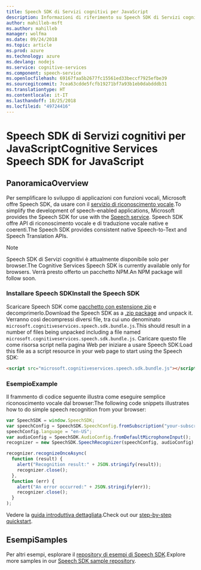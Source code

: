 ```yaml
---
title: Speech SDK di Servizi cognitivi per JavaScript
description: Informazioni di riferimento su Speech SDK di Servizi cognitivi per JavaScript
author: mahilleb-msft
ms.author: mahilleb
manager: wolfma
ms.date: 09/24/2018
ms.topic: article
ms.prod: azure
ms.technology: azure
ms.devlang: nodejs
ms.service: cognitive-services
ms.component: speech-service
ms.openlocfilehash: 69167faa5b2677fc15561ed33beccf7925efbe39
ms.sourcegitcommit: 7cea63cdde5fcfb19271bf7a93b1eb0dabdddb31
ms.translationtype: HT
ms.contentlocale: it-IT
ms.lasthandoff: 10/25/2018
ms.locfileid: "49724416"
---
```

# <a name="cognitive-services-speech-sdk-for-javascript"></a><span data-ttu-id="405c6-103">Speech SDK di Servizi cognitivi per JavaScript</span><span class="sxs-lookup"><span data-stu-id="405c6-103">Cognitive Services Speech SDK for JavaScript</span></span>

## <a name="overview"></a><span data-ttu-id="405c6-104">Panoramica</span><span class="sxs-lookup"><span data-stu-id="405c6-104">Overview</span></span>

<span data-ttu-id="405c6-105">Per semplificare lo sviluppo di applicazioni con funzioni vocali, Microsoft offre Speech SDK, da usare con il [servizio di riconoscimento vocale](https://aka.ms/csspeech).</span><span class="sxs-lookup"><span data-stu-id="405c6-105">To simplify the development of speech-enabled applications, Microsoft provides the Speech SDK for use with the [Speech service](https://aka.ms/csspeech).</span></span>
<span data-ttu-id="405c6-106">Speech SDK offre API di riconoscimento vocale e di traduzione vocale native e coerenti.</span><span class="sxs-lookup"><span data-stu-id="405c6-106">The Speech SDK provides consistent native Speech-to-Text and Speech Translation APIs.</span></span>

> [!NOTE]
> <span data-ttu-id="405c6-107">Speech SDK di Servizi cognitivi è attualmente disponibile solo per browser.</span><span class="sxs-lookup"><span data-stu-id="405c6-107">The Cognitive Services Speech SDK is currently available only for browsers.</span></span>
> <span data-ttu-id="405c6-108">Verrà presto offerto un pacchetto NPM.</span><span class="sxs-lookup"><span data-stu-id="405c6-108">An NPM package will follow soon.</span></span>

### <a name="install-the-speech-sdk"></a><span data-ttu-id="405c6-109">Installare Speech SDK</span><span class="sxs-lookup"><span data-stu-id="405c6-109">Install the Speech SDK</span></span>

<span data-ttu-id="405c6-110">Scaricare Speech SDK come [pacchetto con estensione zip](https://aka.ms/csspeech/jsbrowserpackage) e decomprimerlo.</span><span class="sxs-lookup"><span data-stu-id="405c6-110">Download the Speech SDK as a [.zip package](https://aka.ms/csspeech/jsbrowserpackage) and unpack it.</span></span>
<span data-ttu-id="405c6-111">Verranno così decompressi diversi file, tra cui uno denominato `microsoft.cognitiveservices.speech.sdk.bundle.js`.</span><span class="sxs-lookup"><span data-stu-id="405c6-111">This should result in a number of files being unpacked including a file named `microsoft.cognitiveservices.speech.sdk.bundle.js`.</span></span>
<span data-ttu-id="405c6-112">Caricare questo file come risorsa script nella pagina Web per iniziare a usare Speech SDK:</span><span class="sxs-lookup"><span data-stu-id="405c6-112">Load this file as a script resource in your web page to start using the Speech SDK:</span></span>

```html
<script src="microsoft.cognitiveservices.speech.sdk.bundle.js"></script>
```

### <a name="example"></a><span data-ttu-id="405c6-113">Esempio</span><span class="sxs-lookup"><span data-stu-id="405c6-113">Example</span></span> 

<span data-ttu-id="405c6-114">Il frammento di codice seguente illustra come eseguire semplice riconoscimento vocale dal browser:</span><span class="sxs-lookup"><span data-stu-id="405c6-114">The following code snippets illustrates how to do simple speech recognition from your browser:</span></span>

```javascript 
var SpeechSDK = window.SpeechSDK;
var speechConfig = SpeechSDK.SpeechConfig.fromSubscription("your-subscription-key", "your-service-region");
speechConfig.language = "en-US";
var audioConfig = SpeechSDK.AudioConfig.fromDefaultMicrophoneInput();
recognizer = new SpeechSDK.SpeechRecognizer(speechConfig, audioConfig);

recognizer.recognizeOnceAsync(
  function (result) {
    alert("Recognition result:" + JSON.stringify(result));
    recognizer.close();
  },
  function (err) {
    alert("An error occurred:" + JSON.stringify(err));
    recognizer.close();
  }
);
``` 

<span data-ttu-id="405c6-115">Vedere la [guida introduttiva dettagliata](/azure/cognitive-services/speech-service/quickstart-js-browser).</span><span class="sxs-lookup"><span data-stu-id="405c6-115">Check out our [step-by-step quickstart](/azure/cognitive-services/speech-service/quickstart-js-browser).</span></span>

## <a name="samples"></a><span data-ttu-id="405c6-116">Esempi</span><span class="sxs-lookup"><span data-stu-id="405c6-116">Samples</span></span>

<span data-ttu-id="405c6-117">Per altri esempi, esplorare il [repository di esempi di Speech SDK](https://aka.ms/csspeech/samples).</span><span class="sxs-lookup"><span data-stu-id="405c6-117">Explore more samples in our [Speech SDK sample repository](https://aka.ms/csspeech/samples).</span></span>
